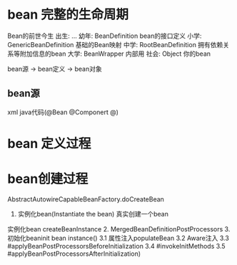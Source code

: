# bean 完整的生命周期


Bean的前世今生
出生: <bean>...</bean>
幼年: BeanDefinition bean的接口定义
小学: GenericBeanDefinition 基础的Bean映射
中学: RootBeanDefinition 拥有依赖关系等附加信息的bean
大学: BeanWrapper 内部用
社会: Object 你的bean

bean源 -> bean定义 -> bean对象
## bean源
xml
java代码(@Bean @Componert @)
# bean 定义过程

# bean创建过程
AbstractAutowireCapableBeanFactory.doCreateBean
1. 实例化bean(Instantiate the bean)
真实创建一个bean

实例化bean createBeanInstance
2.  MergedBeanDefinitionPostProcessors
3. 初始化beaninit bean instance()
    3.1 属性注入populateBean
    3.2 Aware注入
    3.3 #applyBeanPostProcessorsBeforeInitialization
    3.4 #invokeInitMethods
    3.5 #applyBeanPostProcessorsAfterInitialization)